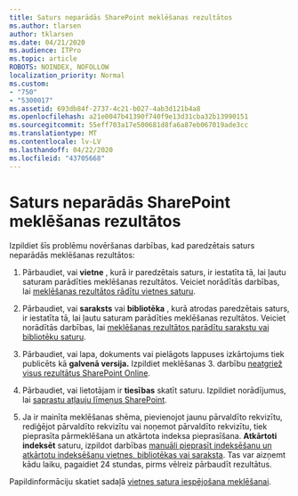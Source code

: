 ```yaml
---
title: Saturs neparādās SharePoint meklēšanas rezultātos
ms.author: tlarsen
author: tklarsen
ms.date: 04/21/2020
ms.audience: ITPro
ms.topic: article
ROBOTS: NOINDEX, NOFOLLOW
localization_priority: Normal
ms.custom:
- "750"
- "5300017"
ms.assetid: 693db84f-2737-4c21-b027-4ab3d121b4a8
ms.openlocfilehash: a21e0047b41390f740f9e13d31cba32b13990151
ms.sourcegitcommit: 55eff703a17e500681d8fa6a87eb067019ade3cc
ms.translationtype: MT
ms.contentlocale: lv-LV
ms.lasthandoff: 04/22/2020
ms.locfileid: "43705668"
---
```

# <a name="content-doesnt-appear-in-sharepoint-search-results"></a>Saturs neparādās SharePoint meklēšanas rezultātos

Izpildiet šīs problēmu novēršanas darbības, kad paredzētais saturs neparādās meklēšanas rezultātos:
  
1. Pārbaudiet, vai **vietne** , kurā ir paredzētais saturs, ir iestatīta tā, lai ļautu saturam parādīties meklēšanas rezultātos. Veiciet norādītās darbības, lai [meklēšanas rezultātos rādītu vietnes saturu](https://docs.microsoft.com/sharepoint/make-site-content-searchable#show-content-on-a-site-in-search-results).

2. Pārbaudiet, vai **saraksts** vai **bibliotēka** , kurā atrodas paredzētais saturs, ir iestatīta tā, lai ļautu saturam parādīties meklēšanas rezultātos. Veiciet norādītās darbības, lai [meklēšanas rezultātos parādītu sarakstu vai bibliotēku saturu](https://docs.microsoft.com/sharepoint/make-site-content-searchable#show-content-from-lists-or-libraries-in-search-results).

3. Pārbaudiet, vai lapa, dokuments vai pielāgots lappuses izkārtojums tiek publicēts kā **galvenā versija.** Izpildiet meklēšanas 3. darbību [neatgriež visus rezultātus SharePoint Online](https://go.microsoft.com/fwlink/?linkid=874525).

4. Pārbaudiet, vai lietotājam ir **tiesības** skatīt saturu. Izpildiet norādījumus, lai [saprastu atļauju līmeņus SharePoint](https://docs.microsoft.com/sharepoint/understanding-permission-levels).
    
5. Ja ir mainīta meklēšanas shēma, pievienojot jaunu pārvaldīto rekvizītu, rediģējot pārvaldīto rekvizītu vai noņemot pārvaldīto rekvizītu, tiek pieprasīta pārmeklēšana un atkārtota indeksa pieprasīšana. **Atkārtoti indeksēt** saturu, izpildot darbības [manuāli pieprasīt indeksēšanu un atkārtotu indeksēšanu vietnes, bibliotēkas vai saraksta](https://docs.microsoft.com/sharepoint/crawl-site-content). Tas var aizņemt kādu laiku, pagaidiet 24 stundas, pirms vēlreiz pārbaudīt rezultātus.

Papildinformāciju skatiet sadaļā [vietnes satura iespējošana meklēšanai](https://docs.microsoft.com/sharepoint/make-site-content-searchable). 
  
